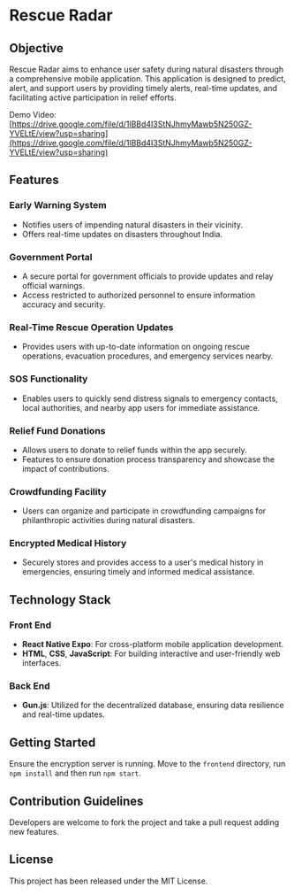 # Rescue Radar

## Objective

Rescue Radar aims to enhance user safety during natural disasters through a comprehensive mobile application. This application is designed to predict, alert, and support users by providing timely alerts, real-time updates, and facilitating active participation in relief efforts.

Demo Video: [https://drive.google.com/file/d/1lBBd4I3StNJhmyMawb5N250GZ-YVELtE/view?usp=sharing](https://drive.google.com/file/d/1lBBd4I3StNJhmyMawb5N250GZ-YVELtE/view?usp=sharing)

## Features

### Early Warning System

- Notifies users of impending natural disasters in their vicinity.
- Offers real-time updates on disasters throughout India.

### Government Portal

- A secure portal for government officials to provide updates and relay official warnings.
- Access restricted to authorized personnel to ensure information accuracy and security.

### Real-Time Rescue Operation Updates

- Provides users with up-to-date information on ongoing rescue operations, evacuation procedures, and emergency services nearby.

### SOS Functionality

- Enables users to quickly send distress signals to emergency contacts, local authorities, and nearby app users for immediate assistance.

### Relief Fund Donations

- Allows users to donate to relief funds within the app securely.
- Features to ensure donation process transparency and showcase the impact of contributions.

### Crowdfunding Facility

- Users can organize and participate in crowdfunding campaigns for philanthropic activities during natural disasters.

### Encrypted Medical History

- Securely stores and provides access to a user's medical history in emergencies, ensuring timely and informed medical assistance.

## Technology Stack

### Front End

- **React Native Expo**: For cross-platform mobile application development.
- **HTML**, **CSS**, **JavaScript**: For building interactive and user-friendly web interfaces.

### Back End

- **Gun.js**: Utilized for the decentralized database, ensuring data resilience and real-time updates.

## Getting Started

Ensure the encryption server is running.
Move to the `frontend` directory, run `npm install` and then run `npm start`.

## Contribution Guidelines

Developers are welcome to fork the project and take a pull request adding new features.

## License

This project has been released under the MIT License.

